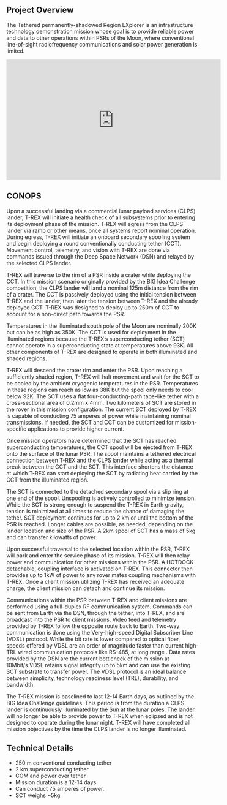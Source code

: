## Project Overview
The Tethered permanently-shadowed Region EXplorer is an infrastructure technology demonstration mission whose goal is to provide reliable power and data to other operations within PSRs of the Moon, where conventional line-of-sight radiofrequency communications and solar power generation is limited.

<iframe width="560" height="315" src="https://www.youtube-nocookie.com/embed/yXzdOJCz3rE" title="YouTube video player" frameborder="0" allow="accelerometer; autoplay; clipboard-write; encrypted-media; gyroscope; picture-in-picture" allowfullscreen></iframe>

## CONOPS
Upon a successful landing via a commercial lunar payload services (CLPS) lander, T-REX will initiate a health check of all subsystems prior to entering its deployment phase of the mission. T-REX will egress from the CLPS lander via ramp or other means, once all systems report nominal operation. During egress, T-REX will initiate an onboard secondary spooling system and begin deploying a round conventionally conducting tether (CCT). Movement control, telemetry, and vision with T-REX are done via commands issued through the Deep Space Network (DSN) and relayed by the selected CLPS lander. 

T-REX will traverse to the rim of a PSR inside a crater while deploying the CCT. In this mission scenario originally provided by the BIG Idea Challenge competition, the CLPS lander will land a nominal 125m distance from the rim of a crater. The CCT is passively deployed using the initial tension between T-REX and the lander, then later the tension between T-REX and the already deployed CCT. T-REX was designed to deploy up to 250m of CCT to account for a non-direct path towards the PSR.

Temperatures in the illuminated south pole of the Moon are nominally 200K but can be as high as 350K. The CCT is used for deployment in the illuminated regions because the T-REX’s superconducting tether (SCT) cannot operate in a superconducting state at temperatures above 93K. All other components of T-REX are designed to operate in both illuminated and shaded regions. 

T-REX will descend the crater rim and enter the PSR. Upon reaching a sufficiently shaded region, T-REX will halt movement and wait for the SCT to be cooled by the ambient cryogenic temperatures in the PSR. Temperatures in these regions can reach as low as 38K but the spool only needs to cool below 92K. The SCT uses a flat four-conducting-path tape-like tether with a cross-sectional area of 0.2mm x 4mm. Two kilometers of SCT are stored in the rover in this mission configuration. The current SCT deployed by T-REX is capable of conducting 75 amperes of power while maintaining nominal transmissions. If needed, the SCT and CCT can be customized for mission-specific applications to provide higher current.

Once mission operators have determined that the SCT has reached superconducting temperatures, the CCT spool will be ejected from T-REX onto the surface of the lunar PSR. The spool maintains a tethered electrical connection between T-REX and the CLPS lander while acting as a thermal break between the CCT and the SCT. This interface shortens the distance at which T-REX can start deploying the SCT by radiating heat carried by the CCT from the illuminated region. 

The SCT is connected to the detached secondary spool via a slip ring at one end of the spool. Unspooling is actively controlled to minimize tension. While the SCT is strong enough to suspend the T-REX in Earth gravity, tension is minimized at all times to reduce the chance of damaging the tether. SCT deployment continues for up to 2 km or until the bottom of the PSR is reached. Longer cables are possible, as needed, depending on the lander location and size of the PSR. A 2km spool of SCT has a mass of 5kg and can transfer kilowatts of power.

Upon successful traversal to the selected location within the PSR, T-REX will park and enter the service phase of its mission. T-REX will then relay power and communication for other missions within the PSR. A HOTDOCK detachable, coupling interface is activated on T-REX. This connector then provides up to 1kW of power to any rover mates coupling mechanisms with T-REX. Once a client mission utilizing T-REX has received an adequate charge, the client mission can detach and continue its mission. 

Communications within the PSR between T-REX and client missions are performed using a full-duplex RF communication system. Commands can be sent from Earth via the DSN,  through the tether, into T-REX, and are broadcast into the PSR to client missions. Video feed and telemetry provided by T-REX follow the opposite route back to Earth. Two-way communication is done using the Very-high-speed Digital Subscriber Line (VDSL) protocol. While the bit rate is lower compared to optical fiber, speeds offered by VDSL are an order of magnitude faster than current high-TRL wired communication protocols like RS-485, at long range . Data rates provided by the DSN are the current bottleneck of the mission at 10Mbit/s.VDSL retains signal integrity up to 5km and can use the existing SCT substrate to transfer power. The VDSL protocol is an ideal balance between simplicity, technology readiness level (TRL), durability, and bandwidth. 

The T-REX mission is baselined to last 12-14 Earth days, as outlined by the BIG Idea Challenge guidelines. This period is from the duration a CLPS lander is continuously illuminated by the Sun at the lunar poles. The lander will no longer be able to provide power to T-REX when eclipsed and is not designed to operate during the lunar night. T-REX will have completed all mission objectives by the time the CLPS lander is no longer illuminated.

## Technical Details
* 250 m conventional conducting tether
* 2 km superconducting tether
* COM and power over tether
* Mission duration is a 12-14 days
* Can conduct 75 amperes of power.
* SCT weighs ~5kg